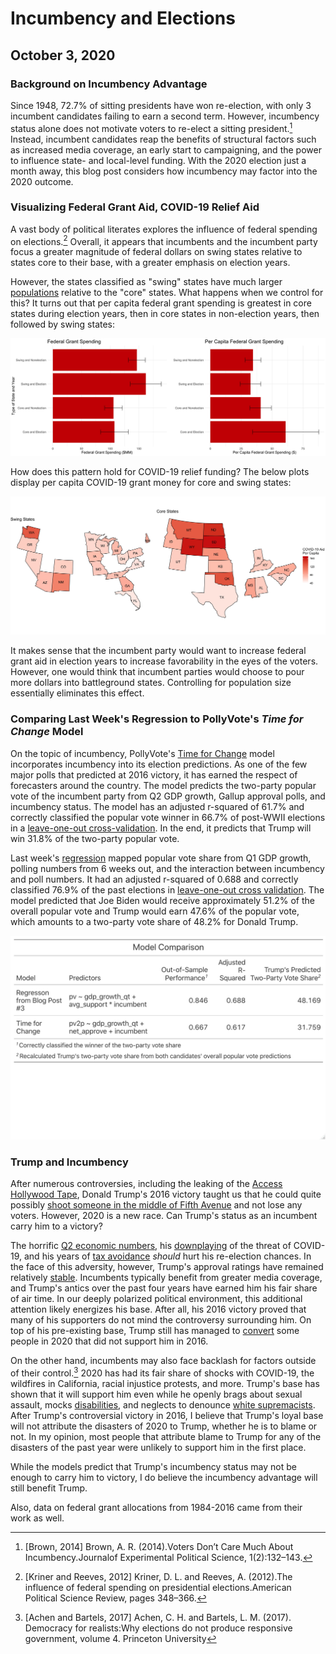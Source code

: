 # Incumbency and Elections
## October 3, 2020


### Background on Incumbency Advantage

Since 1948, 72.7% of sitting presidents have won re-election, with only 3 incumbent candidates failing to earn a second term. However, incumbency status alone does not motivate voters to re-elect a sitting president.[^incumbent-advantage] Instead, incumbent candidates reap the benefits of structural factors such as increased media coverage, an early start to campaigning, and the power to influence state- and local-level funding. With the 2020 election just a month away, this blog post considers how incumbency may factor into the 2020 outcome.

### Visualizing Federal Grant Aid, COVID-19 Relief Aid

A vast body of political literates explores the influence of federal spending on elections.[^Kriner-and-Reeves] Overall, it appears that incumbents and the incumbent party focus a greater magnitude of federal dollars on swing states relative to states core to their base, with a greater emphasis on election years.

However, the states classified as "swing" states have much larger [populations](../figures/incumbency/state_type_populations.jpg) relative to the "core" states. What happens when we control for this? It turns out that per capita federal grant spending is greatest in core states during election years, then in core states in non-election years, then followed by swing states:

![Figure 1](../figures/incumbency/grant_spend_type.jpg)

How does this pattern hold for COVID-19 relief funding? The below plots display per capita COVID-19 grant money for core and swing states:

![Figure 2](../figures/incumbency/covid_type_aid.jpg)

It makes sense that the incumbent party would want to increase federal grant aid in election years to increase favorability in the eyes of the voters. However, one would think that incumbent parties would choose to pour more dollars into battleground states. Controlling for population size essentially eliminates this effect.

### Comparing Last Week's Regression to PollyVote's *Time for Change* Model

On the topic of incumbency, PollyVote's [Time for Change](https://pollyvote.com/en/components/models/retrospective/fundamentals-plus-models/time-for-change-model/) model incorporates incumbency into its election predictions. As one of the few major polls that predicted at 2016 victory, it has earned the respect of forecasters around the country. The model predicts the two-party popular vote of the incumbent party from Q2 GDP growth, Gallup approval polls, and incumbency status. The model has an adjusted r-squared of 61.7% and correctly classified the popular vote winner in 66.7% of post-WWII elections in a [leave-one-out cross-validation](../figures/incumbency_tfc_leave_one_out.html). In the end, it predicts that Trump will win 31.8% of the two-party popular vote.


Last week's [regression](../figures/polling/both_regression.jpeg) mapped popular vote share from Q1 GDP growth, polling numbers from 6 weeks out, and the interaction between incumbency and poll numbers. It had an adjusted r-squared of 0.688 and correctly classified 76.9% of the past elections in [leave-one-out cross validation](../figures/polling/both_model_classification.html). The model predicted that Joe Biden would receive approximately 51.2% of the overall popular vote and Trump would earn 47.6% of the popular vote, which amounts to a two-party vote share of 48.2% for Donald Trump. 

![Figure 3](../figures/incumbency/model_comparison.jpeg)

### Trump and Incumbency

After numerous controversies, including the leaking of the [Access Hollywood Tape](https://www.washingtonpost.com/politics/trump-recorded-having-extremely-lewd-conversation-about-women-in-2005/2016/10/07/3b9ce776-8cb4-11e6-bf8a-3d26847eeed4_story.html), Donald Trump's 2016 victory taught us that he could quite possibly [shoot someone in the middle of Fifth Avenue](https://www.washingtonpost.com/politics/trump-recorded-having-extremely-lewd-conversation-about-women-in-2005/2016/10/07/3b9ce776-8cb4-11e6-bf8a-3d26847eeed4_story.html) and not lose any voters. However, 2020 is a new race. Can Trump's status as an incumbent carry him to a victory? 

The horrific [Q2 economic numbers](https://www.bea.gov/news/2020/gross-domestic-product-2nd-quarter-2020-advance-estimate-and-annual-update), his [downplaying](https://abcnews.go.com/Politics/trump-admitted-deliberately-played-coronavirus-threat-reports/story?id=72904348) of the threat of COVID-19, and his years of [tax avoidance](https://www.nytimes.com/interactive/2020/09/27/us/donald-trump-taxes.html) *should* hurt his re-election chances. In the face of this adversity, however, Trump's approval ratings have remained relatively [stable](https://www.pewresearch.org/fact-tank/2020/08/24/trumps-approval-ratings-so-far-are-unusually-stable-and-deeply-partisan/). Incumbents typically benefit from greater media coverage, and Trump's antics over the past four years have earned him his fair share of air time. In our deeply polarized political environment, this additional attention likely energizes his base. After all, his 2016 victory proved that many of his supporters do not mind the controversy surrounding him. On top of his pre-existing base, Trump still has managed to [convert](https://www.thecrimson.com/article/2020/9/30/harvard-republicans-endorse-trump/) some people in 2020 that did not support him in 2016.

On the other hand, incumbents may also face backlash for factors outside of their control.[^shark-attacks] 2020 has had its fair share of shocks with COVID-19, the wildfires in California, racial injustice protests, and more. Trump's base has shown that it will support him even while he openly brags about sexual assault, mocks [disabilities](https://time.com/4531902/marlee-matlin-donald-trump-deaf-retarded-comment/), and neglects to denounce [white supremacists](https://www.nytimes.com/2020/09/30/us/politics/trump-debate-white-supremacy.html). After Trump's controversial victory in 2016, I believe that Trump's loyal base will not attribute the disasters of 2020 to Trump, whether he is to blame or not. In my opinion, most people that attribute blame to Trump for any of the disasters of the past year were unlikely to support him in the first place.

While the models predict that Trump's incumbency status may not be enough to carry him to victory, I do believe the incumbency advantage will still benefit Trump.



[^incumbent-advantage]: [Brown, 2014] Brown, A. R. (2014).Voters Don’t Care Much About Incumbency.Journalof Experimental Political Science, 1(2):132–143.

[^Kriner-and-Reeves]: [Kriner and Reeves, 2012] Kriner, D. L. and Reeves, A. (2012).The influence of federal spending on presidential elections.American Political Science Review, pages 348–366.

Also, data on federal grant allocations from 1984-2016 came from their work as well.

[^shark-attacks]: [Achen and Bartels, 2017] Achen, C. H. and Bartels, L. M. (2017). Democracy for realists:Why elections do not produce responsive government, volume 4.  Princeton University


